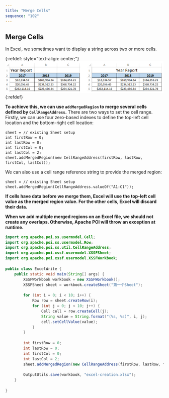 ```yaml
---
title: "Merge Cells"
sequence: "102"
---
```


## Merge Cells

In Excel, we sometimes want to display a string across two or more cells.

{:refdef: style="text-align: center;"}
![](/assets/images/office/poi/excel-cell-merge-example-001.png)
{:refdef}

**To achieve this, we can use `addMergedRegion` to merge several cells defined by `CellRangeAddress`.**
There are two ways to set the cell range.
Firstly, we can use four zero-based indexes to define the top-left cell location and the bottom-right cell location:

```text
sheet = // existing Sheet setup
int firstRow = 0;
int lastRow = 0;
int firstCol = 0;
int lastCol = 2;
sheet.addMergedRegion(new CellRangeAddress(firstRow, lastRow, firstCol, lastCol));
```

We can also use a cell range reference string to provide the merged region:

```text
sheet = // existing Sheet setup
sheet.addMergedRegion(CellRangeAddress.valueOf("A1:C1"));
```

**If cells have data before we merge them,
Excel will use the top-left cell value as the merged region value.
For the other cells, Excel will discard their data.**

**When we add multiple merged regions on an Excel file, we should not create any overlaps.
Otherwise, Apache POI will throw an exception at runtime.**

```java
import org.apache.poi.ss.usermodel.Cell;
import org.apache.poi.ss.usermodel.Row;
import org.apache.poi.ss.util.CellRangeAddress;
import org.apache.poi.xssf.usermodel.XSSFSheet;
import org.apache.poi.xssf.usermodel.XSSFWorkbook;

public class ExcelWrite {
    public static void main(String[] args) {
        XSSFWorkbook workbook = new XSSFWorkbook();
        XSSFSheet sheet = workbook.createSheet("第一个Sheet");

        for (int i = 0; i < 10; i++) {
            Row row = sheet.createRow(i);
            for (int j = 0; j < 10; j++) {
                Cell cell = row.createCell(j);
                String value = String.format("(%s, %s)", i, j);
                cell.setCellValue(value);
            }
        }

        int firstRow = 0;
        int lastRow = 0;
        int firstCol = 0;
        int lastCol = 2;
        sheet.addMergedRegion(new CellRangeAddress(firstRow, lastRow, firstCol, lastCol));

        OutputUtils.save(workbook, "excel-creation.xlsx");
    }

}
```
